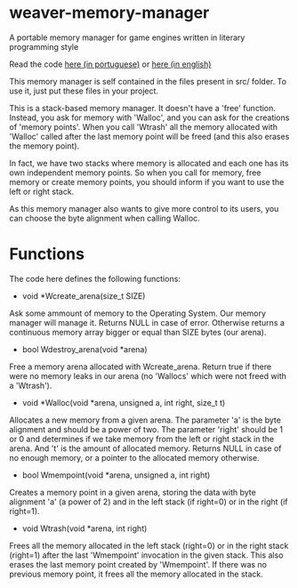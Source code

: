 # weaver-memory-manager

A portable memory manager for game engines written in literary programming style

Read the code [here (in portuguese)](https://github.com/thiagoharry/weaver-memory-manager/blob/master/weaver-memory-manager.pdf) or [here (in english)](https://github.com/thiagoharry/weaver-memory-manager/blob/master/weaver-memory-manager_en.pdf)

This memory manager is self contained in the files present in src/ folder. To use it, just put these files in your project.

This is a stack-based memory manager. It doesn't have a 'free'
function. Instead, you ask for memory with 'Walloc', and you can ask
for the creations of 'memory points'. When you call 'Wtrash' all the
memory allocated with 'Walloc' called after the last memory point will
be freed (and this also erases the memory point).

In fact, we have two stacks where memory is allocated and each one has
its own independent memory points. So when you call for memory, free
memory or create memory points, you should inform if you want to use
the left or right stack.

As this memory manager also wants to give more control to its users,
you can choose the byte alignment when calling Walloc.

# Functions

The code here defines the following functions:

* void *Wcreate_arena(size_t SIZE)

Ask some ammount of memory to the Operating System. Our memory manager
will manage it. Returns NULL in case of error. Otherwise returns a
continuous memory array bigger or equal than SIZE bytes (our arena).

* bool Wdestroy_arena(void *arena)

Free a memory arena allocated with Wcreate_arena. Return true if there
were no memory leaks in our arena (no 'Wallocs' which were not freed
with a 'Wtrash').

* void *Walloc(void *arena, unsigned a, int right, size_t t)

Allocates a new memory from a given arena. The parameter 'a' is the
byte alignment and should be a power of two. The parameter 'right'
should be 1 or 0 and determines if we take memory from the left or
right stack in the arena. And 't' is the amount of allocated
memory. Returns NULL in case of no enough memory, or a pointer to the
allocated memory otherwise.

* bool Wmempoint(void *arena, unsigned a, int right)

Creates a memory point in a given arena, storing the data with byte
alignment 'a' (a power of 2) and in the left stack (if right=0) or in
the right (if right=1).

* void Wtrash(void *arena, int right)

Frees all the memory allocated in the left stack (right=0) or in the
right stack (right=1) after the last 'Wmempoint' invocation in the
given stack. This also erases the last memory point created by
'Wmempoint'. If there was no previous memory point, it frees all the
memory allocated in the stack.